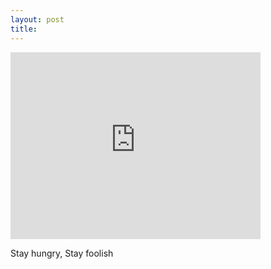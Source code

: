 ```yaml
---
layout: post
title: 
---
```


<iframe width="400" height="299" src="http://www.youtube.com/embed/UF8uR6Z6KLc?wmode=transparent&autohide=1&egm=0&hd=1&iv_load_policy=3&modestbranding=1&rel=0&showinfo=0&showsearch=0" frameborder="0" allowfullscreen></iframe><p>Stay hungry, Stay foolish</p>

